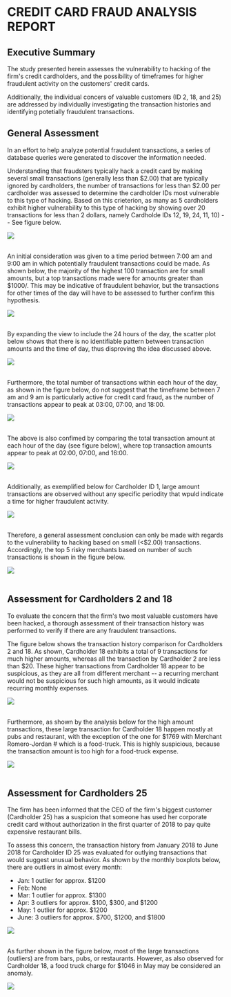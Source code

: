 # CREDIT CARD FRAUD ANALYSIS REPORT
## Executive Summary
The study presented herein assesses the vulnerability to hacking of the firm's credit cardholders, and the possibility of timeframes for higher fraudulent activity on the customers' credit cards. 

Additionally, the individual concers of valuable customers (ID 2, 18, and 25) are addressed by individually investigating the transaction histories and identifying potetially fraudulent transactions.

## General Assessment
In an effort to help analyze potential fraudulent transactions, a series of database queries were generated  to discover the information needed.

Understanding that fraudsters typically hack a credit card by making several small transactions (generally less than $2.00) that are typically ignored by cardholders, the number of transactions for less than $2.00 per cardholder was assessed to determine the cardholder IDs most vulnerable to this type of hacking. Based on this crieterion, as many as 5 cardholders exhibit higher vulnerability to this type of hacking by showing over 20 transactions for less than 2 dollars, namely Cardholde IDs 12, 19, 24, 11, 10) -- See figure below. <br>

![](/IMAGES/Less%20Than%202%20Dollar%20Count.png)<br><br>


An initial consideration was given to a time period between 7:00 am and 9:00 am in which potentially fraudulent transactions could be made. As shown below, the majority of the highest 100 transaction are for small amounts, but a top transactions made were for amounts greater than $1000/. This may be indicative of fraudulent behavior, but the transactions for other times of the day will have to be assessed to further confirm this hypothesis.<br>

![](/IMAGES/Between%207%20and%209%20am.png)<br><br>

By expanding the view to include the 24 hours of the day, the scatter plot below shows that there is no identifiable pattern between transaction amounts and the time of day, thus disproving the idea discussed above.<br>

![](/IMAGES/Transaction%20Amount%20vs%20Time%20of%20day.png)<br><br>

Furthermore, the total number of transactions within each hour of the day, as shown in the figure below, do not suggest that the timeframe between 7 am and 9 am is particularly active for credit card fraud, as the number of transactions appear to peak at 03:00, 07:00, and 18:00.

![](/IMAGES/Transaction%20count%20vs.%20time%20of%20day.png)<br><br>

The above is also confimed by comparing the total transaction amount at each hour of the day (see figure below), where top transaction amounts appear to peak at 02:00, 07:00, and 16:00.

![](/IMAGES/Total%20transaction%20Amount%20vs%20Time%20of%20day.png)<br><br>

Additionally, as exemplified below for Cardholder ID 1, large amount transactions are observed without any specific periodity that wpuld indicate a time for higher fraudulent activity. 

![](/IMAGES/CH1%20Transaction%20amount%20vs%20time%20of%20day.png)<br><br>

Therefore, a general assessment conclusion can only be made with regards to the vulnerability to hacking based on small (<$2.00) transactions. Accordingly, the top 5 risky merchants based on number of such transactions is shown in the figure below.

![](/IMAGES/Top%205%20Risky%20merchants.png)<br><br>

## Assessment for Cardholders 2 and 18
To evaluate the concern that the firm's two most valuable customers have been hacked, a thorough assessment of their transaction history was performed to verify if there are any fraudulent transactions. 

The figure below shows the transaction history comparison for Cardholders 2 and 18. As shown, Cardholder 18 exhibits a total of 9 transactions for much higher amounts, whereas all the transaction by Cardholder 2 are less than $20. These higher transactions from Cardholder 18 appear to be suspicious, as they are all from different merchant -- a recurring merchant would not be suspicious for such high amounts, as it would indicate recurring monthly expenses. 

![](/IMAGES/Transaction%20history%20comparison%202%20and%2018.png)<br><br>

Furthermore, as shown by the analysis below for the high amount transactions, these large transaction for Cardholder 18 happen mostly at pubs and restaurant, with the exception of the one for $1769 with Merchant Romero-Jordan # which is a food-truck. This is highly suspicious, because the transaction amount is too high for a food-truck expense.

![](/IMAGES/Top%20Transaction%20Amounts%20for%2018.png)<br><br>

## Assessment for Cardholders 25
The firm has been informed that the CEO of the firm's  biggest customer (Cardholder 25) has a suspicion that someone has used her corporate credit card without authorization in the first quarter of 2018 to pay quite expensive restaurant bills. 

To assess this concern, the transaction history from January 2018 to June 2018 for Cardholder ID 25 was evaluated for outlying transactions that would suggest unusual behavior. As shown by the monthly boxplots below, there are outliers in almost every month:
* Jan: 1 outlier for approx. $1200
* Feb: None
* Mar: 1 outlier for approx. $1300
* Apr: 3 outliers for approx. $100, $300, and $1200
* May: 1 outlier for approx. $1200
* June: 3 outliers for approx. $700, $1200, and $1800

![](/IMAGES/Monthly%20Transactions%20Boxplot%20for%2025.png)<br><br>

As further shown in the figure below, most of the large transactions (outliers) are from bars, pubs, or restaurants. However, as also observed for Cardholder 18, a food truck charge for $1046 in May may be considered an anomaly.  

![](/IMAGES/Top%20Transaction%20Merchants%20for%2025.png)<br><br>
